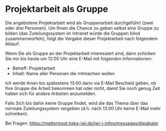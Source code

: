 # Projektarbeit als Gruppe

Die angebotene Projektarbeit wird als Gruppenarbeit durchgeführt (zwei oder drei Personen).
Um Ihnen die Chance zu geben selbst eine Gruppe zu bilden (das Zuteilungssystem im Intranet würde die Gruppen blind zusammenwürfeln), folgt die Vergabe dieser Projektarbeit nach folgendem Ablauf:

Wenn Sie als Gruppe an der Projektarbeit interessiert sind, dann schicken Sie mir bis heute um 12:00 Uhr eine E-Mail mit folgenden Informationen:
- Betreff: Projektarbeit
- Inhalt: Name aller Personen die mitmachen wollen

Ich werde Ihnen bis spätestens 13:00 dann via E-Mail Bescheid geben, ob Ihre Gruppe die Arbeit bekommen hat oder nicht, damit Sie noch genug Zeit haben sich für andere Arbeiten anzumelden.

Falls Sich bis dahin keine Gruppe findet, wird die das Thema über das normale Zuteilungssystem vergeben (d.h. nach 13:00 Uhr keine E-Mail mehr schreiben).

Bei Fragen: https://mattermost.hska-iwi.de/iwi-i-infos/messages/@pabaier
